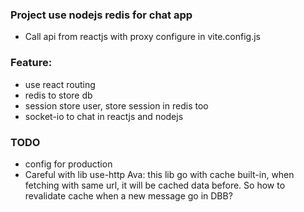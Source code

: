 ### Project use nodejs redis for chat app
- Call api from reactjs with proxy configure in vite.config.js

### Feature:
- use react routing
- redis to store db
- session store user, store session in redis too
- socket-io to chat in reactjs and nodejs
### TODO
- config for production
- Careful with lib use-http Ava: this lib go with cache built-in, when fetching with same url, it will be cached data before. So how to revalidate cache when a new message go in DBB?